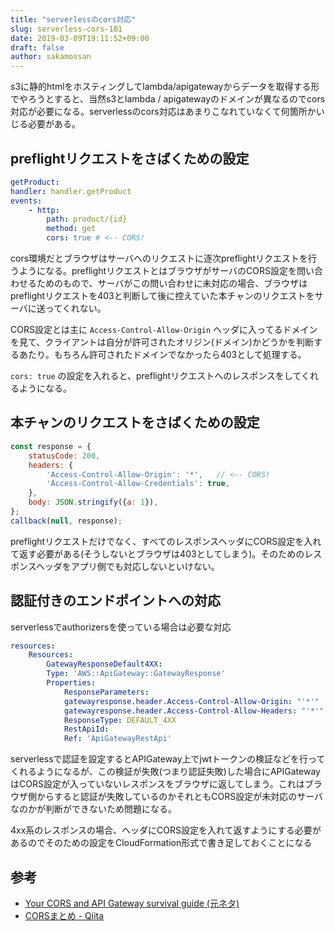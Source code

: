 ```yaml
---
title: "serverlessのcors対応"
slug: serverless-cors-101
date: 2019-03-09T19:11:52+09:00
draft: false
author: sakamossan
---
```


s3に静的htmlをホスティングしてlambda/apigatewayからデータを取得する形でやろうとすると、当然s3とlambda / apigatewayのドメインが異なるのでcors対応が必要になる。serverlessのcors対応はあまりこなれていなくて何箇所かいじる必要がある。


## preflightリクエストをさばくための設定

```yaml
getProduct:
handler: handler.getProduct
events:
    - http:
        path: product/{id}
        method: get
        cors: true # <-- CORS!
```

cors環境だとブラウザはサーバへのリクエストに逐次preflightリクエストを行うようになる。preflightリクエストとはブラウザがサーバのCORS設定を問い合わせるためのもので、サーバがこの問い合わせに未対応の場合、ブラウザはpreflightリクエストを403と判断して後に控えていた本チャンのリクエストをサーバに送ってくれない。

CORS設定とは主に `Access-Control-Allow-Origin` ヘッダに入ってるドメインを見て、クライアントは自分が許可されたオリジン(ドメイン)かどうかを判断するあたり。もちろん許可されたドメインでなかったら403として処理する。

`cors: true` の設定を入れると、preflightリクエストへのレスポンスをしてくれるようになる。


## 本チャンのリクエストをさばくための設定

```js
const response = {
    statusCode: 200,
    headers: {
        'Access-Control-Allow-Origin': '*',   // <-- CORS!
        'Access-Control-Allow-Credentials': true,
    },
    body: JSON.stringify({a: 1}),
};
callback(null, response);
```

preflightリクエストだけでなく、すべてのレスポンスヘッダにCORS設定を入れて返す必要がある(そうしないとブラウザは403としてしまう)。そのためのレスポンスヘッダをアプリ側でも対応しないといけない。


## 認証付きのエンドポイントへの対応

serverlessでauthorizersを使っている場合は必要な対応

```yaml
resources:
    Resources:
        GatewayResponseDefault4XX:
        Type: 'AWS::ApiGateway::GatewayResponse'
        Properties:
            ResponseParameters:
            gatewayresponse.header.Access-Control-Allow-Origin: "'*'"
            gatewayresponse.header.Access-Control-Allow-Headers: "'*'"
            ResponseType: DEFAULT_4XX
            RestApiId:
            Ref: 'ApiGatewayRestApi'
```

serverlessで認証を設定するとAPIGateway上でjwtトークンの検証などを行ってくれるようになるが、この検証が失敗(つまり認証失敗)した場合にAPIGatewayはCORS設定が入っていないレスポンスをブラウザに返してしまう。これはブラウザ側からすると認証が失敗しているのかそれともCORS設定が未対応のサーバなのかが判断ができないため問題になる。

4xx系のレスポンスの場合、ヘッダにCORS設定を入れて返すようにする必要があるのでそのための設定をCloudFormation形式で書き足しておくことになる


## 参考

- [Your CORS and API Gateway survival guide (元ネタ)](https://serverless.com/blog/cors-api-gateway-survival-guide/)
- [CORSまとめ - Qiita](https://qiita.com/tomoyukilabs/items/81698edd5812ff6acb34)
